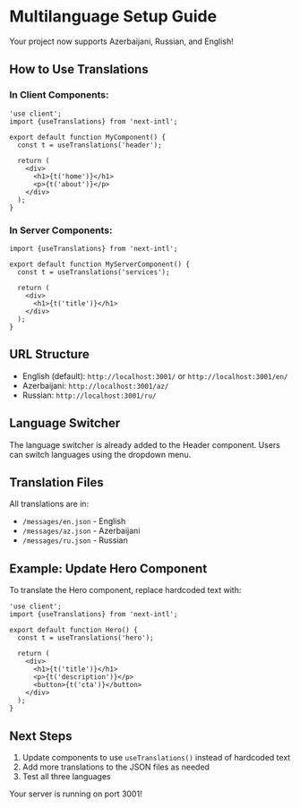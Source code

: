# Multilanguage Setup Guide

Your project now supports Azerbaijani, Russian, and English!

## How to Use Translations

### In Client Components:
```tsx
'use client';
import {useTranslations} from 'next-intl';

export default function MyComponent() {
  const t = useTranslations('header');
  
  return (
    <div>
      <h1>{t('home')}</h1>
      <p>{t('about')}</p>
    </div>
  );
}
```

### In Server Components:
```tsx
import {useTranslations} from 'next-intl';

export default function MyServerComponent() {
  const t = useTranslations('services');
  
  return (
    <div>
      <h1>{t('title')}</h1>
    </div>
  );
}
```

## URL Structure

- English (default): `http://localhost:3001/` or `http://localhost:3001/en/`
- Azerbaijani: `http://localhost:3001/az/`
- Russian: `http://localhost:3001/ru/`

## Language Switcher

The language switcher is already added to the Header component. Users can switch languages using the dropdown menu.

## Translation Files

All translations are in:
- `/messages/en.json` - English
- `/messages/az.json` - Azerbaijani
- `/messages/ru.json` - Russian

## Example: Update Hero Component

To translate the Hero component, replace hardcoded text with:

```tsx
'use client';
import {useTranslations} from 'next-intl';

export default function Hero() {
  const t = useTranslations('hero');
  
  return (
    <div>
      <h1>{t('title')}</h1>
      <p>{t('description')}</p>
      <button>{t('cta')}</button>
    </div>
  );
}
```

## Next Steps

1. Update components to use `useTranslations()` instead of hardcoded text
2. Add more translations to the JSON files as needed
3. Test all three languages

Your server is running on port 3001!
